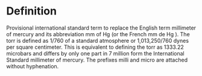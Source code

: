 # Definition

Provisional international standard term to replace the English term
millimeter of mercury and its abbreviation mm of Hg (or the French mm de
Hg ). The torr is defined as 1/760 of a standard atmosphere or
1,013,250/760 dynes per square centimeter. This is equivalent to
defining the torr as 1333.22 microbars and differs by only one part in 7
million form the International Standard millimeter of mercury. The
prefixes milli and micro are attached without hyphenation.
